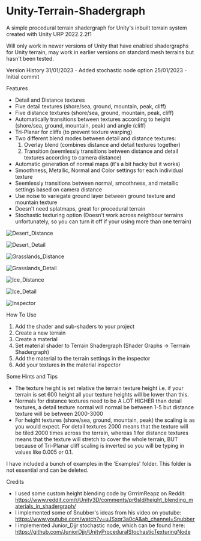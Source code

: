 # Unity-Terrain-Shadergraph

A simple procedural terrain shadergraph for Unity's inbuilt terrain system created with Unity URP 2022.2.2f1

Will only work in newer versions of Unity that have enabled shadergraphs for Unity terrain, may work in earlier versions on standard mesh terrains but hasn't been tested.

Version History
31/01/2023 - Added stochastic node option
25/01/2023 - Initial commit

Features
  - Detail and Distance textures
  - Five detail textures (shore/sea, ground, mountain, peak, cliff)
  - Five distance textures (shore/sea, ground, mountain, peak, cliff)
  - Automatically transitions between textures according to height (shore/sea, ground, mountain, peak) and angle (cliff)
  - Tri-Planar for cliffs (to prevent texture warping)
  - Two different blend modes between detail and distance textures:
      1. Overlay blend (combines distance and detail textures together)
      2. Transition (seemlessly transitions between distance and detail textures according to camera distance)
  - Automatic generation of normal maps (it's a bit hacky but it works)
  - Smoothness, Metallic, Normal and Color settings for each individual texture
  - Seemlessly transitions between normal, smoothness, and metallic settings based on camera distance
  - Use noise to variegate ground layer between ground texture and mountain texture
  - Doesn't need splatmaps, great for procedural terrain
  - Stochastic texturing option (Doesn't work across neighbour terrains unfortunately, so you can turn it off if your using more than one terrain)

![Desert_Distance](https://user-images.githubusercontent.com/67586167/214444915-bb697dc7-62b4-40c1-9159-a69c40e6fcad.jpg)

![Desert_Detail](https://user-images.githubusercontent.com/67586167/214444958-3a44e7a5-f501-49c9-8416-74bbd50c322e.jpg)

![Grasslands_Distance](https://user-images.githubusercontent.com/67586167/214445005-8e6faa5f-0b4b-4651-8333-cfe348a48a8a.jpg)

![Grasslands_Detail](https://user-images.githubusercontent.com/67586167/214445041-404684f9-6ba8-44f8-a291-1dde3a302022.jpg)

![Ice_Distance](https://user-images.githubusercontent.com/67586167/214445065-799eea04-01db-4d2b-a540-7f9d4da4b700.jpg)

![Ice_Detail](https://user-images.githubusercontent.com/67586167/214445102-b2b0eb54-0db0-4bd5-97e3-cc36fe7c6e61.jpg)

![Inspector](https://user-images.githubusercontent.com/67586167/214447555-ddb507dd-9050-44ec-bd06-8dfadee7bf63.jpg) 

How To Use
  1. Add the shader and sub-shaders to your project 
  2. Create a new terrain
  3. Create a material 
  4. Set material shader to Terrain Shadergraph (Shader Graphs -> Terrrain Shadergraph)
  5. Add the material to the terrain settings in the inspector
  6. Add your textures in the material inspector
  
Some Hints and Tips 
  - The texture height is set relative the terrain texture height i.e. if your terrain is set 600 height all your texture heights will be lower than this.
  - Normals for distance textures need to be A LOT HIGHER than detail textures, a detail texture normal will normal be between 1-5 but distance texture will be between 2000-3000
  - For height textures (shore/sea, ground, mountain, peak) the scaling is as you would expect. For detail textures 2000 means that the texture will be tiled 2000 times across the terrain, whereas 1 for distance textures means that the texture will stretch to cover the whole terrain, BUT because of Tri-Planar cliff scaling is inverted so you will be typing in values like 0.005 or 0.1. 

I have included a bunch of examples in the 'Examples' folder. This folder is not essential and can be deleted.

Credits
  - I used some custom height blending code by GrrrimReapz on Reddit: https://www.reddit.com/r/Unity3D/comments/pr6sld/height_blending_materials_in_shadergraph/
  - I implemented some of Snubber's ideas from his video on youtube: https://www.youtube.com/watch?v=uJSxqr3a0cA&ab_channel=Snubber
  - I implemented Junior_Djjr stochastic node, which can be found here: https://github.com/JuniorDjjr/UnityProceduralStochasticTexturingNode
